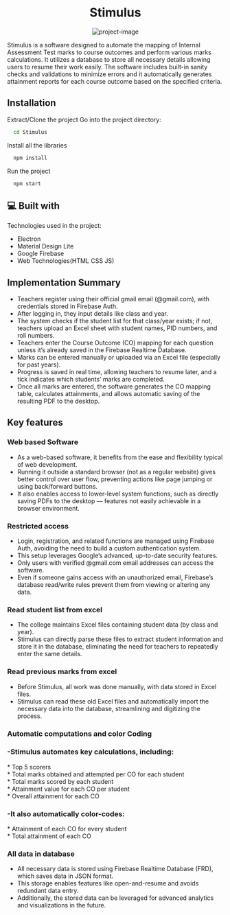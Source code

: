 <h1 align="center" id="title">Stimulus</h1>

<p align="center"><img src="https://socialify.git.ci/Rachit776/Stimulus/image?font=Rokkitt&amp;language=1&amp;name=1&amp;owner=1&amp;pattern=Solid&amp;theme=Dark" alt="project-image"></p>

<p id="description">Stimulus is a software designed to automate the mapping of Internal Assessment Test marks to course outcomes and perform various marks calculations. It utilizes a database to store all necessary details allowing users to resume their work easily. The software includes built-in sanity checks and validations to minimize errors and it automatically generates attainment reports for each course outcome based on the specified criteria.</p>

## Installation

Extract/Clone the project
Go into the project directory:
```bash
  cd Stimulus
```
Install all the libraries
```bash
  npm install
```
Run the project
```bash
  npm start
```

<h2>💻 Built with</h2>

Technologies used in the project:

*   Electron
*   Material Design Lite
*   Google Firebase
*   Web Technologies(HTML CSS JS)

<h2>Implementation Summary</h2>

*   Teachers register using their official gmail email (@gmail.com), with credentials stored in Firebase Auth.
*   After logging in, they input details like class and year.
*   The system checks if the student list for that class/year exists; if not, teachers upload an Excel sheet with student names, PID numbers, and roll numbers.
*   Teachers enter the Course Outcome (CO) mapping for each question unless it’s already saved in the Firebase Realtime Database.
*   Marks can be entered manually or uploaded via an Excel file (especially for past years).
*   Progress is saved in real time, allowing teachers to resume later, and a tick indicates which students’ marks are completed.
*   Once all marks are entered, the software generates the CO mapping table, calculates attainments, and allows automatic saving of the resulting PDF to the desktop.

## Key features

### Web based Software
*   As a web-based software, it benefits from the ease and flexibility typical of web development.<br>
*   Running it outside a standard browser (not as a regular website) gives better control over user flow, preventing actions like page jumping or using back/forward buttons.<br>
*   It also enables access to lower-level system functions, such as directly saving PDFs to the desktop — features not easily achievable in a browser environment.<br>

### Restricted access
*   Login, registration, and related functions are managed using Firebase Auth, avoiding the need to build a custom authentication system.<br>
*   This setup leverages Google’s advanced, up-to-date security features.<br>
*   Only users with verified @gmail.com email addresses can access the software.<br>
*   Even if someone gains access with an unauthorized email, Firebase’s database read/write rules prevent them from viewing or altering any data.<br>

### Read student list from excel
*   The college maintains Excel files containing student data (by class and year).<br>
*   Stimulus can directly parse these files to extract student information and store it in the database, eliminating the need for teachers to repeatedly enter the same details.<br>

### Read previous marks from excel
*   Before Stimulus, all work was done manually, with data stored in Excel files.<br>
*   Stimulus can read these old Excel files and automatically import the necessary data into the database, streamlining and digitizing the process.<br>

### Automatic computations and color Coding

<h3>-Stimulus automates key calculations, including:</h3>
    *   Top 5 scorers<br>
    *   Total marks obtained and attempted per CO for each student<br>
    *   Total marks scored by each student<br>
    *   Attainment value for each CO per student<br>
    *   Overall attainment for each CO<br>

<h3>-It also automatically color-codes:</h3>
    *   Attainment of each CO for every student<br>
    *   Total attainment of each CO<br>

### All data in database
*   All necessary data is stored using Firebase Realtime Database (FRD), which saves data in JSON format.<br>
*   This storage enables features like open-and-resume and avoids redundant data entry.<br>
*   Additionally, the stored data can be leveraged for advanced analytics and visualizations in the future.<br>
